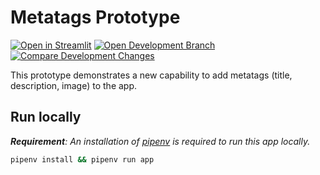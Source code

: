 # Metatags Prototype

[![Open in Streamlit](https://static.streamlit.io/badges/streamlit_badge_black_white.svg)](https://share.streamlit.io/lukasmasuch/st-playground/main/prototypes/metatags/app.py)
[![Open Development Branch](https://img.shields.io/badge/-feature%20branch-blue?style=flat&logo=git&logoColor=white)](https://github.com/LukasMasuch/streamlit/tree/feature/metatags)
[![Compare Development Changes](https://img.shields.io/badge/-compare%20changes-blue?style=flat&logo=github&logoColor=white)](https://github.com/streamlit/streamlit/compare/develop...LukasMasuch:feature/metatags)

This prototype demonstrates a new capability to add metatags (title, description, image) to the app.

## Run locally

_**Requirement**: An installation of [pipenv](https://github.com/pypa/pipenv) is required to run this app locally._

```bash
pipenv install && pipenv run app
```
